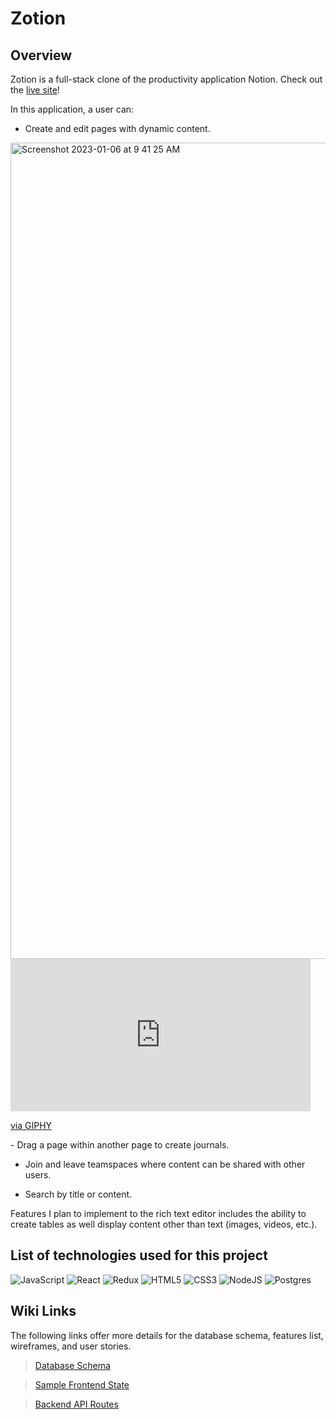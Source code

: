 # Zotion


## Overview

Zotion is a full-stack clone of the productivity application Notion. Check out the [live site](notion-aa-clone.herokuapp.com)!

In this application, a user can:
- Create and edit pages with dynamic content.
<img width="1306" alt="Screenshot 2023-01-06 at 9 41 25 AM" src="https://giphy.com/embed/vIrxuw3xZlJKPtmRac">
<iframe src="https://giphy.com/embed/vIrxuw3xZlJKPtmRac" width="480" height="244" frameBorder="0" class="giphy-embed" allowFullScreen></iframe><p><a href="https://giphy.com/gifs/vIrxuw3xZlJKPtmRac">via GIPHY</a></p>
- Drag a page within another page to create journals. 

- Join and leave teamspaces where content can be shared with other users.

- Search by title or content.


Features I plan to implement to the rich text editor includes the ability to create tables as well display content other than text (images, videos, etc.).

## List of technologies used for this project

![JavaScript](https://img.shields.io/badge/javascript-%23323330.svg?style=for-the-badge&logo=javascript&logoColor=%23F7DF1E&style=plastic)
![React](https://img.shields.io/badge/react-%2320232a.svg?style=for-the-badge&logo=react&logoColor=%2361DAFB&style=plastic)
![Redux](https://img.shields.io/badge/redux-%23593d88.svg?style=for-the-badge&logo=redux&logoColor=white&style=plastic)
![HTML5](https://img.shields.io/badge/html5-%23E34F26.svg?style=for-the-badge&logo=html5&logoColor=white&style=plastic)
![CSS3](https://img.shields.io/badge/css3-%231572B6.svg?style=for-the-badge&logo=css3&logoColor=white&style=plastic)
![NodeJS](https://img.shields.io/badge/node.js-6DA55F?style=for-the-badge&logo=node.js&logoColor=white&style=plastic)
![Postgres](https://img.shields.io/badge/postgres-%23316192.svg?style=for-the-badge&logo=postgresql&logoColor=white&style=plastic)

## Wiki Links

The following links offer more details for the database schema, features list, wireframes, and user stories.
>[Database Schema](https://github.com/ziqi23/FS-Project/wiki/database-schema)

>[Sample Frontend State](https://github.com/ziqi23/FS-Project/wiki/sample-state)

>[Backend API Routes](https://github.com/ziqi23/FS-Project/wiki/backend-routes)
